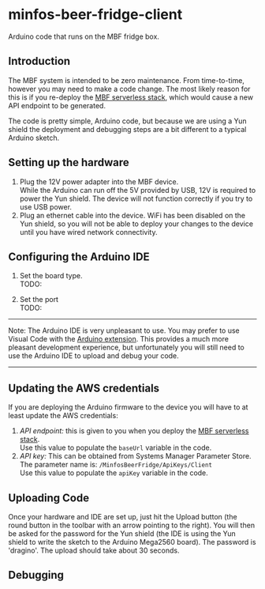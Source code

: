 # minfos-beer-fridge-client
Arduino code that runs on the MBF fridge box.

## Introduction
The MBF system is intended to be zero maintenance. From time-to-time, however you may need to make a code change. The most likely reason for this is if you re-deploy the [MBF serverless stack](https://github.com/hoppy1977/minfos-beer-fridge), which would cause a new API endpoint to be generated.

The code is pretty simple, Arduino code, but because we are using a Yun shield the deployment and debugging steps are a bit different to a typical Arduino sketch.

## Setting up the hardware
1. Plug the 12V power adapter into the MBF device.<br>
While the Arduino can run off the 5V provided by USB, 12V is required to power the Yun shield. The device will not function correctly if you try to use USB power.
2. Plug an ethernet cable into the device.
WiFi has been disabled on the Yun shield, so you will not be able to deploy your changes to the device until you have wired network connectivity.

## Configuring the Arduino IDE

1. Set the board type.<br>
TODO:

2. Set the port<br>
TODO:

---
Note:
The Arduino IDE is very unpleasant to use. You may prefer to use Visual Code with the [Arduino extension](https://marketplace.visualstudio.com/items?itemName=vsciot-vscode.vscode-arduino). This provides a much more pleasant development experience, but unfortunately you will still need to use the Arduino IDE to upload and debug your code.  

---

## Updating the AWS credentials
If you are deploying the Arduino firmware to the device you will have to at least update the AWS credentials:
1. *API endpoint:* this is given to you when you deploy the [MBF serverless stack](https://github.com/hoppy1977/minfos-beer-fridge).<br>
Use this value to populate the `baseUrl` variable in the code.
2. *API key:* This can be obtained from Systems Manager Parameter Store. The parameter name is:
`/MinfosBeerFridge/ApiKeys/Client`<br>
Use this value to populate the `apiKey` variable in the code. 

## Uploading Code
Once your hardware and IDE are set up, just hit the Upload button (the round button in the toolbar with an arrow pointing to the right).
You will then be asked for the password for the Yun shield (the IDE is using the Yun shield to write the sketch to the Arduino Mega2560 board). The password is 'dragino'.
The upload should take about 30 seconds.

## Debugging
